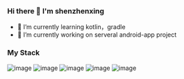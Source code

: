 ### Hi there 👋 I'm shenzhenxing

- 🌱 I’m currently learning kotlin，gradle
- 👯  I’m currently working on serveral android-app project


### My Stack

![image](https://user-images.githubusercontent.com/8509711/114875350-c9218200-9e2f-11eb-8740-295ca76a98ef.png)
![image](https://user-images.githubusercontent.com/8509711/114875317-c0c94700-9e2f-11eb-986e-5c9266fa1604.png)
![image](https://user-images.githubusercontent.com/8509711/114875366-cfaff980-9e2f-11eb-9300-1042f5ba01e3.png)
![image](https://user-images.githubusercontent.com/8509711/114875389-d3dc1700-9e2f-11eb-9898-b7a7b91e5783.png)
![image](https://user-images.githubusercontent.com/8509711/114875412-d8083480-9e2f-11eb-8016-2718802b6747.png)


